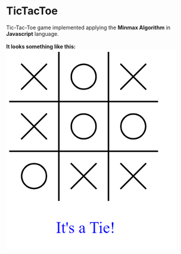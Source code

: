 # TicTacToe
Tic-Tac-Toe game implemented applying the **Minmax Algorithm** in **Javascript** language.<br /><br />
**It looks something like this:**<br />
![alt text](TicTacToe_MiniMax_Javascript/tieImg.PNG?raw=true)

